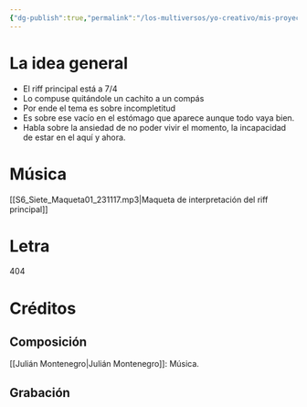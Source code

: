 ```yaml
---
{"dg-publish":true,"permalink":"/los-multiversos/yo-creativo/mis-proyectos-publicos/impostor/s6-siete/"}
---
```


# La idea general
- El riff principal está a 7/4
- Lo compuse quitándole un cachito a un compás
- Por ende el tema es sobre incompletitud
- Es sobre ese vacío en el estómago que aparece aunque todo vaya bien.
- Habla sobre la ansiedad de no poder vivir el momento, la incapacidad de estar en el aquí y ahora.
# Música
[[S6_Siete_Maqueta01_231117.mp3|Maqueta de interpretación del riff principal]]
# Letra
404
# Créditos
## Composición
[[Julián Montenegro\|Julián Montenegro]]: Música.
## Grabación
